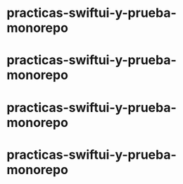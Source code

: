 # practicas-swiftui-y-prueba-monorepo
# practicas-swiftui-y-prueba-monorepo
# practicas-swiftui-y-prueba-monorepo
# practicas-swiftui-y-prueba-monorepo
